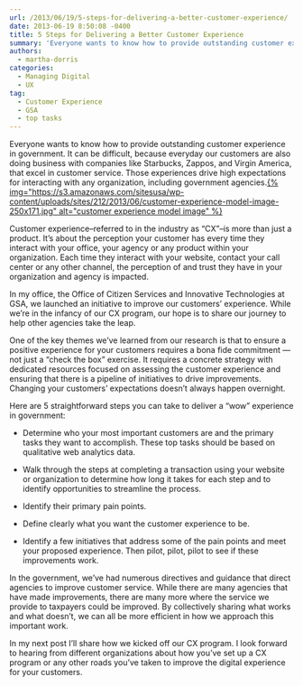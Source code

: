 ```yaml
---
url: /2013/06/19/5-steps-for-delivering-a-better-customer-experience/
date: 2013-06-19 8:50:08 -0400
title: 5 Steps for Delivering a Better Customer Experience
summary: 'Everyone wants to know how to provide outstanding customer experience in government. It can be difficult, because everyday our customers are also doing business with companies like Starbucks, Zappos, and Virgin America, that excel in customer service. Those experiences drive high expectations for interacting with any organization, including government agencies.{% img="https://s3.amazonaws.com/sitesusa/wp-content/uploads/sites/212/2013/06/customer-experience-model-image-250x171.jpg" alt="customer experience model image"'
authors:
  - martha-dorris
categories:
  - Managing Digital
  - UX
tag:
  - Customer Experience
  - GSA
  - top tasks
---
```


<p dir="ltr">
  Everyone wants to know how to provide outstanding customer experience in government. It can be difficult, because everyday our customers are also doing business with companies like Starbucks, Zappos, and Virgin America, that excel in customer service. Those experiences drive high expectations for interacting with any organization, including government agencies.<a href="https://s3.amazonaws.com/sitesusa/wp-content/uploads/sites/212/2013/06/customer-experience-model-image.jpg">{% img="https://s3.amazonaws.com/sitesusa/wp-content/uploads/sites/212/2013/06/customer-experience-model-image-250x171.jpg" alt="customer experience model image" %}</a>
</p>

Customer experience&#8211;referred to in the industry as &#8220;CX&#8221;&#8211;is more than just a product.  It’s about the perception your customer has every time they interact with your office, your agency or any product within your organization.  Each time they interact with your website, contact your call center or any other channel, the perception of and trust they have in your organization and agency is impacted.

In my office, the Office of Citizen Services and Innovative Technologies at GSA, we launched an initiative to improve our customers’ experience.  While we&#8217;re in the infancy of our CX program, our hope is to share our journey to help other agencies take the leap.

One of the key themes we&#8217;ve learned from our research is that to ensure a positive experience for your customers requires a bona fide commitment &#8212; not just a &#8220;check the box&#8221; exercise.  It requires a concrete strategy with dedicated resources focused on assessing the customer experience and ensuring that there is a pipeline of initiatives to drive improvements.  Changing your customers’ expectations doesn’t always happen overnight.

Here are 5 straightforward steps you can take to deliver a “wow” experience in government:

  * <p dir="ltr">
      Determine who your most important customers are and the primary tasks they want to accomplish.  These top tasks should be based on qualitative web analytics data.
    </p>

  * <p dir="ltr">
      Walk through the steps at completing a transaction using your website or organization to determine how long it takes for each step and to identify opportunities to streamline the process.
    </p>

  * <p dir="ltr">
      Identify their primary pain points.
    </p>

  * <p dir="ltr">
      Define clearly what you want the customer experience to be.
    </p>

  * <p dir="ltr">
      Identify a few initiatives that address some of the pain points and meet your proposed experience. Then pilot, pilot, pilot to see if these improvements work.
    </p>

In the government, we&#8217;ve had numerous directives and guidance that direct agencies to improve customer service.  While there are many agencies that have made improvements, there are many more where the service we provide to taxpayers could be improved.  By collectively sharing what works and what doesn&#8217;t, we can all be more efficient in how we approach this important work.

In my next post I’ll share how we kicked off our CX program. I look forward to hearing from different organizations about how you&#8217;ve set up a CX program or any other roads you&#8217;ve taken to improve the digital experience for your customers.